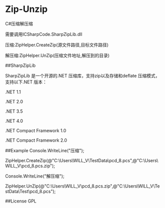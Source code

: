 # Zip-Unzip
<p>C#压缩解压缩</p>
<p>需要调用ICSharpCode.SharpZipLib.dll</p>

<p>压缩:ZipHelper.CreateZip(源文件路径,目标文件路径)</p>
<p>解压缩:ZipHelper.UnZip(压缩文件地址,解压到的目录)</p>


##SharpZipLib
<p>SharpZipLib 是一个开源的.NET 压缩库，支持zip以及存储和deflate 压缩模式，支持以下.NET 版本：</p>
<p>.NET 1.1</p>
<p>.NET 2.0</p>
<p>.NET 3.5</p>
<p>.NET 4.0</p>
<p>.NET Compact Framework 1.0</p>
<p>.NET Compact Framework 2.0</p>

##Example
Console.WriteLine("压缩");

ZipHelper.CreateZip(@"C:\Users\WILL_V\TestData\pcd_8.pcs",@"C:\Users\WILL_V\pcd_8.pcs.zip");

Console.WriteLine("解压缩");

ZipHelper.UnZip(@"C:\Users\WILL_V\pcd_8.pcs.zip",@"C:\Users\WILL_V\TestData\Test\pcd_8.pcs");

##License
GPL
